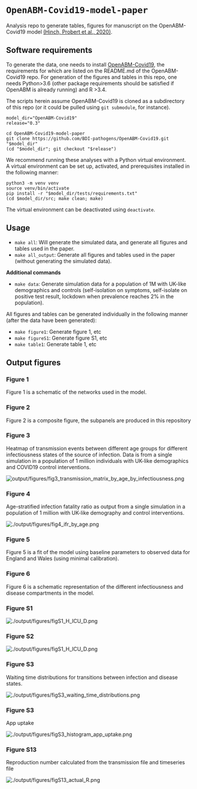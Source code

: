 # `OpenABM-Covid19-model-paper`

Analysis repo to generate tables, figures for manuscript on the OpenABM-Covid19 model [(Hinch, Probert et al., 2020)](https://www.medrxiv.org/content/10.1101/2020.09.16.20195925v1).  

## Software requirements

To generate the data, one needs to install [OpenABM-Covid19](https://github.com/BDI-pathogens/OpenABM-Covid19), the requirements for which are listed on the README.md of the OpenABM-Covid19 repo.  For generation of the figures and tables in this repo, one needs Python>3.6 (other package requirements should be satisfied if OpenABM is already running) and R >3.4.  


The scripts herein assume OpenABM-Covid19 is cloned as a subdirectory of this repo (or it could be pulled using `git submodule`, for instance).  
```
model_dir="OpenABM-Covid19"
release="0.3"

cd OpenABM-Covid19-model-paper
git clone https://github.com/BDI-pathogens/OpenABM-Covid19.git "$model_dir"
(cd "$model_dir"; git checkout "$release")
```

We recommend running these analyses with a Python virtual environment.  A virtual environment can be set up, activated, and prerequisites installed in the following manner: 

```
python3 -m venv venv
source venv/bin/activate
pip install -r "$model_dir/tests/requirements.txt"
(cd $model_dir/src; make clean; make)
```

The virtual environment can be deactivated using `deactivate`.  

## Usage

* `make all`: Will generate the simulated data, and generate all figures and tables used in the paper.  
* `make all_output`: Generate all figures and tables used in the paper (without generating the simulated data).  


**Additional commands**

* `make data`: Generate simulation data for a population of 1M with UK-like demographics and controls (self-isolation on symptoms, self-isolate on positive test result, lockdown when prevalence reaches 2% in the population).  

All figures and tables can be generated individually in the following manner (after the data have been generated): 

* `make figure1`: Generate figure 1, etc
* `make figureS1`: Generate figure S1, etc
* `make table1`: Generate table 1, etc


## Output figures

### Figure 1

Figure 1 is a schematic of the networks used in the model.  

### Figure 2

Figure 2 is a composite figure, the subpanels are produced in this repository

### Figure 3

Heatmap of transmission events between different age groups for different infectiousness states of the source of infection.  Data is from a single simulation in a population of 1 million individuals with UK-like demographics and COVID19 control interventions.  

![output/figures/fig3_transmission_matrix_by_age_by_infectiousness.png](output/figures/fig3_transmission_matrix_by_age_by_infectiousness.png)



### Figure 4

Age-stratified infection fatality ratio as output from a single simulation in a population of 1 million with UK-like demography and control interventions.  


![./output/figures/fig4_ifr_by_age.png](./output/figures/fig4_ifr_by_age.png)

### Figure 5

Figure 5 is a fit of the model using baseline parameters to observed data for England and Wales (using minimal calibration).  

### Figure 6

Figure 6 is a schematic representation of the different infectiousness and disease compartments in the model.  

### Figure S1

![./output/figures/figS1_H_ICU_D.png](./output/figures/figS1_I_H_D.png)

### Figure S2

![./output/figures/figS1_H_ICU_D.png](./output/figures/figS2_H_ICU_D.png)

### Figure S3

Waiting time distributions for transitions between infection and disease states.

![./output/figures/figS3_waiting_time_distributions.png](./output/figures/figS3_waiting_time_distributions.png)

### Figure S3

App uptake

![./output/figures/figS3_histogram_app_uptake.png](./output/figures/figS3_histogram_app_uptake.png)

### Figure S13

Reproduction number calculated from the transmission file and timeseries file

![./output/figures/figS13_actual_R.png](./output/figures/figS13_actual_R.png)


